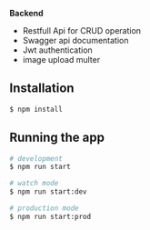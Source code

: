 <strong>Backend</strong>

<ul>
<li> Restfull Api for CRUD operation </li>
<li> Swagger api documentation </li>
<li> Jwt authentication </li>
<li> image upload multer </li>
</ul>

## Installation

```bash
$ npm install
```

## Running the app

```bash
# development
$ npm run start

# watch mode
$ npm run start:dev

# production mode
$ npm run start:prod
```
